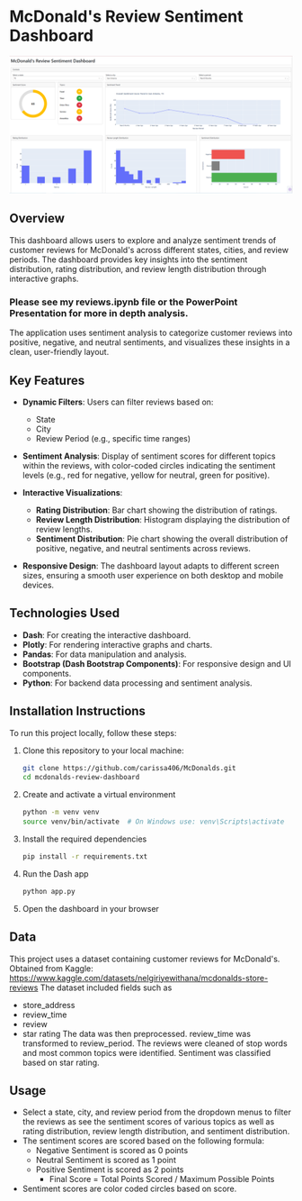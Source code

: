 # McDonald's Review Sentiment Dashboard

![Dashboard](https://github.com/carissa406/McDonalds/blob/main/dashboard.PNG)

## Overview
This dashboard allows users to explore and analyze sentiment trends of customer reviews for McDonald's across different states, cities, and review periods. The dashboard provides key insights into the sentiment distribution, rating distribution, and review length distribution through interactive graphs.

### **Please see my reviews.ipynb file or the PowerPoint Presentation for more in depth analysis.**

The application uses sentiment analysis to categorize customer reviews into positive, negative, and neutral sentiments, and visualizes these insights in a clean, user-friendly layout.

## Key Features
- **Dynamic Filters**: Users can filter reviews based on:
  - State
  - City
  - Review Period (e.g., specific time ranges)

- **Sentiment Analysis**: Display of sentiment scores for different topics within the reviews, with color-coded circles indicating the sentiment levels (e.g., red for negative, yellow for neutral, green for positive).

- **Interactive Visualizations**:
  - **Rating Distribution**: Bar chart showing the distribution of ratings.
  - **Review Length Distribution**: Histogram displaying the distribution of review lengths.
  - **Sentiment Distribution**: Pie chart showing the overall distribution of positive, negative, and neutral sentiments across reviews.

- **Responsive Design**: The dashboard layout adapts to different screen sizes, ensuring a smooth user experience on both desktop and mobile devices.

## Technologies Used
- **Dash**: For creating the interactive dashboard.
- **Plotly**: For rendering interactive graphs and charts.
- **Pandas**: For data manipulation and analysis.
- **Bootstrap (Dash Bootstrap Components)**: For responsive design and UI components.
- **Python**: For backend data processing and sentiment analysis.

## Installation Instructions
To run this project locally, follow these steps:

1. Clone this repository to your local machine:
   ```bash
   git clone https://github.com/carissa406/McDonalds.git
   cd mcdonalds-review-dashboard
2. Create and activate a virtual environment
   ```bash
   python -m venv venv
   source venv/bin/activate  # On Windows use: venv\Scripts\activate
3. Install the required dependencies
   ```bash
   pip install -r requirements.txt
4. Run the Dash app
   ```bash
   python app.py
5. Open the dashboard in your browser

## Data
This project uses a dataset containing customer reviews for McDonald's. Obtained from Kaggle: https://www.kaggle.com/datasets/nelgiriyewithana/mcdonalds-store-reviews
The dataset included fields such as 
- store_address
- review_time
- review
- star rating
The data was then preprocessed. review_time was transformed to review_period. The reviews were cleaned of stop words and most common topics were identified. Sentiment was classified based on star rating.

## Usage
- Select a state, city, and review period from the dropdown menus to filter the reviews as see the sentiment scores of various topics as well as rating distribution, review length distribution, and sentiment distribution.
- The sentiment scores are scored based on the following formula:
  - Negative Sentiment is scored as 0 points
  - Neutral Sentiment is scored as 1 point
  - Positive Sentiment is scored as 2 points
      - Final Score = Total Points Scored / Maximum Possible Points
- Sentiment scores are color coded circles based on score.
